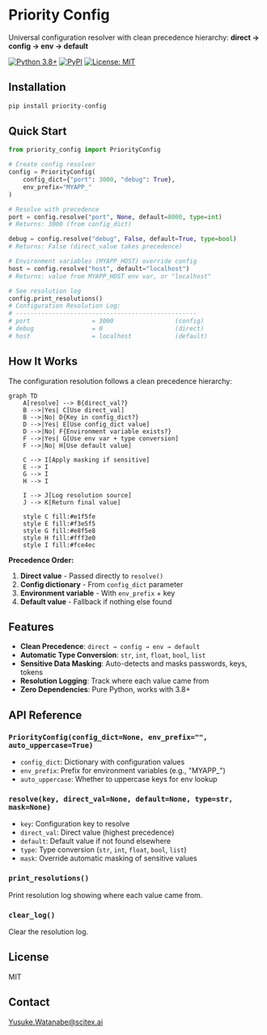 <!-- ---
!-- Timestamp: 2025-09-01 08:21:59
!-- Author: ywatanabe
!-- File: /home/ywatanabe/proj/priority-config/README.md
!-- --- -->

# Priority Config

Universal configuration resolver with clean precedence hierarchy: **direct → config → env → default**

[![Python 3.8+](https://img.shields.io/badge/python-3.8+-blue.svg)](https://www.python.org/downloads/)
[![PyPI](https://img.shields.io/pypi/v/priority-config.svg)](https://pypi.org/project/priority-config/)
[![License: MIT](https://img.shields.io/badge/License-MIT-yellow.svg)](https://opensource.org/licenses/MIT)

## Installation

```bash
pip install priority-config
```

## Quick Start

```python
from priority_config import PriorityConfig

# Create config resolver
config = PriorityConfig(
    config_dict={"port": 3000, "debug": True},
    env_prefix="MYAPP_"
)

# Resolve with precedence
port = config.resolve("port", None, default=8000, type=int)
# Returns: 3000 (from config_dict)

debug = config.resolve("debug", False, default=True, type=bool)
# Returns: False (direct_value takes precedence)

# Environment variables (MYAPP_HOST) override config
host = config.resolve("host", default="localhost")
# Returns: value from MYAPP_HOST env var, or "localhost"

# See resolution log
config.print_resolutions()
# Configuration Resolution Log:
# --------------------------------------------------
# port                 = 3000                 (config)
# debug                = 0                    (direct)
# host                 = localhost            (default)
```

## How It Works

The configuration resolution follows a clean precedence hierarchy:

```mermaid
graph TD
    A[resolve] --> B{direct_val?}
    B -->|Yes| C[Use direct_val]
    B -->|No| D{Key in config_dict?}
    D -->|Yes| E[Use config_dict value]
    D -->|No| F{Environment variable exists?}
    F -->|Yes| G[Use env var + type conversion]
    F -->|No| H[Use default value]
    
    C --> I[Apply masking if sensitive]
    E --> I
    G --> I
    H --> I
    
    I --> J[Log resolution source]
    J --> K[Return final value]
    
    style C fill:#e1f5fe
    style E fill:#f3e5f5
    style G fill:#e8f5e8
    style H fill:#fff3e0
    style I fill:#fce4ec
```

**Precedence Order:**
1. **Direct value** - Passed directly to `resolve()`
2. **Config dictionary** - From `config_dict` parameter
3. **Environment variable** - With `env_prefix` + key
4. **Default value** - Fallback if nothing else found

## Features

- **Clean Precedence**: `direct → config → env → default`
- **Automatic Type Conversion**: `str`, `int`, `float`, `bool`, `list`
- **Sensitive Data Masking**: Auto-detects and masks passwords, keys, tokens
- **Resolution Logging**: Track where each value came from
- **Zero Dependencies**: Pure Python, works with 3.8+

## API Reference

### `PriorityConfig(config_dict=None, env_prefix="", auto_uppercase=True)`

- `config_dict`: Dictionary with configuration values
- `env_prefix`: Prefix for environment variables (e.g., "MYAPP_")
- `auto_uppercase`: Whether to uppercase keys for env lookup

### `resolve(key, direct_val=None, default=None, type=str, mask=None)`

- `key`: Configuration key to resolve
- `direct_val`: Direct value (highest precedence)
- `default`: Default value if not found elsewhere
- `type`: Type conversion (`str`, `int`, `float`, `bool`, `list`)
- `mask`: Override automatic masking of sensitive values

### `print_resolutions()`

Print resolution log showing where each value came from.

### `clear_log()`

Clear the resolution log.

## License

MIT

## Contact
Yusuke.Watanabe@scitex.ai

<!-- EOF -->
